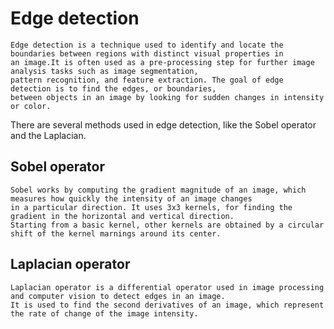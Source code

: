 # Edge detection
    Edge detection is a technique used to identify and locate the boundaries between regions with distinct visual properties in 
    an image.It is often used as a pre-processing step for further image analysis tasks such as image segmentation, 
    pattern recognition, and feature extraction. The goal of edge detection is to find the edges, or boundaries,
    between objects in an image by looking for sudden changes in intensity or color.
  
  There are several methods used in edge detection, like the Sobel operator and the Laplacian. 
  
 ## Sobel operator
    Sobel works by computing the gradient magnitude of an image, which measures how quickly the intensity of an image changes
    in a particular direction. It uses 3x3 kernels, for finding the gradient in the horizontal and vertical direction. 
    Starting from a basic kernel, other kernels are obtained by a circular shift of the kernel marnings around its center.
 
 ## Laplacian operator 
    Laplacian operator is a differential operator used in image processing and computer vision to detect edges in an image.
    It is used to find the second derivatives of an image, which represent the rate of change of the image intensity.

